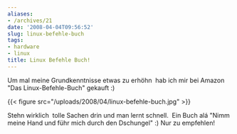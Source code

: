 ```yaml
---
aliases:
- /archives/21
date: '2008-04-04T09:56:52'
slug: linux-befehle-buch
tags:
- hardware
- linux
title: Linux Befehle Buch!
---
```


Um mal meine Grundkenntnisse etwas zu erhöhn  hab ich mir bei Amazon "Das
Linux-Befehle-Buch" gekauft :)

{{< figure src="/uploads/2008/04/linux-befehle-buch.jpg" >}}

Stehn wirklich  tolle Sachen drin und man lernt schnell.  Ein Buch alá
"Nimm meine Hand und führ mich durch den Dschungel" :) Nur zu empfehlen!